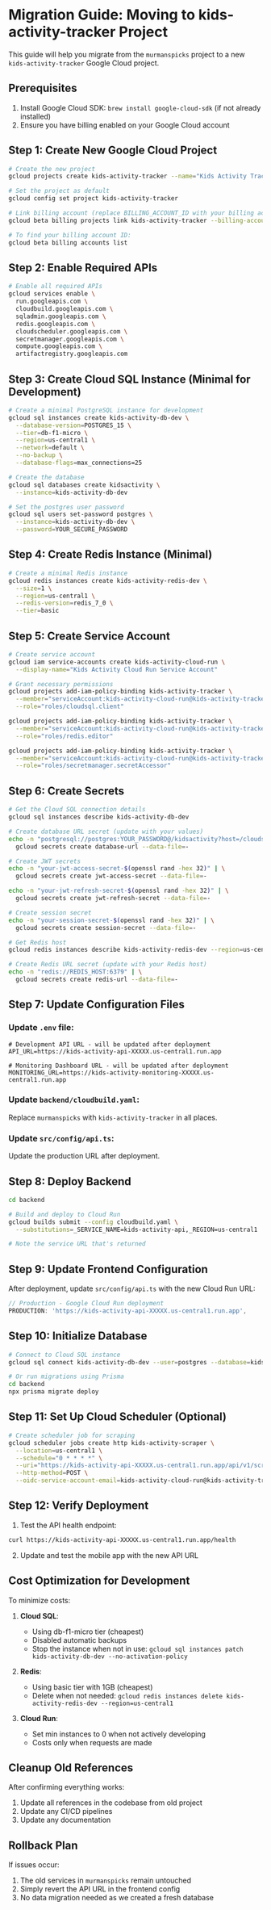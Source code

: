 # Migration Guide: Moving to kids-activity-tracker Project

This guide will help you migrate from the `murmanspicks` project to a new `kids-activity-tracker` Google Cloud project.

## Prerequisites

1. Install Google Cloud SDK: `brew install google-cloud-sdk` (if not already installed)
2. Ensure you have billing enabled on your Google Cloud account

## Step 1: Create New Google Cloud Project

```bash
# Create the new project
gcloud projects create kids-activity-tracker --name="Kids Activity Tracker"

# Set the project as default
gcloud config set project kids-activity-tracker

# Link billing account (replace BILLING_ACCOUNT_ID with your billing account)
gcloud beta billing projects link kids-activity-tracker --billing-account=BILLING_ACCOUNT_ID

# To find your billing account ID:
gcloud beta billing accounts list
```

## Step 2: Enable Required APIs

```bash
# Enable all required APIs
gcloud services enable \
  run.googleapis.com \
  cloudbuild.googleapis.com \
  sqladmin.googleapis.com \
  redis.googleapis.com \
  cloudscheduler.googleapis.com \
  secretmanager.googleapis.com \
  compute.googleapis.com \
  artifactregistry.googleapis.com
```

## Step 3: Create Cloud SQL Instance (Minimal for Development)

```bash
# Create a minimal PostgreSQL instance for development
gcloud sql instances create kids-activity-db-dev \
  --database-version=POSTGRES_15 \
  --tier=db-f1-micro \
  --region=us-central1 \
  --network=default \
  --no-backup \
  --database-flags=max_connections=25

# Create the database
gcloud sql databases create kidsactivity \
  --instance=kids-activity-db-dev

# Set the postgres user password
gcloud sql users set-password postgres \
  --instance=kids-activity-db-dev \
  --password=YOUR_SECURE_PASSWORD
```

## Step 4: Create Redis Instance (Minimal)

```bash
# Create a minimal Redis instance
gcloud redis instances create kids-activity-redis-dev \
  --size=1 \
  --region=us-central1 \
  --redis-version=redis_7_0 \
  --tier=basic
```

## Step 5: Create Service Account

```bash
# Create service account
gcloud iam service-accounts create kids-activity-cloud-run \
  --display-name="Kids Activity Cloud Run Service Account"

# Grant necessary permissions
gcloud projects add-iam-policy-binding kids-activity-tracker \
  --member="serviceAccount:kids-activity-cloud-run@kids-activity-tracker.iam.gserviceaccount.com" \
  --role="roles/cloudsql.client"

gcloud projects add-iam-policy-binding kids-activity-tracker \
  --member="serviceAccount:kids-activity-cloud-run@kids-activity-tracker.iam.gserviceaccount.com" \
  --role="roles/redis.editor"

gcloud projects add-iam-policy-binding kids-activity-tracker \
  --member="serviceAccount:kids-activity-cloud-run@kids-activity-tracker.iam.gserviceaccount.com" \
  --role="roles/secretmanager.secretAccessor"
```

## Step 6: Create Secrets

```bash
# Get the Cloud SQL connection details
gcloud sql instances describe kids-activity-db-dev

# Create database URL secret (update with your values)
echo -n "postgresql://postgres:YOUR_PASSWORD@/kidsactivity?host=/cloudsql/kids-activity-tracker:us-central1:kids-activity-db-dev" | \
  gcloud secrets create database-url --data-file=-

# Create JWT secrets
echo -n "your-jwt-access-secret-$(openssl rand -hex 32)" | \
  gcloud secrets create jwt-access-secret --data-file=-

echo -n "your-jwt-refresh-secret-$(openssl rand -hex 32)" | \
  gcloud secrets create jwt-refresh-secret --data-file=-

# Create session secret
echo -n "your-session-secret-$(openssl rand -hex 32)" | \
  gcloud secrets create session-secret --data-file=-

# Get Redis host
gcloud redis instances describe kids-activity-redis-dev --region=us-central1

# Create Redis URL secret (update with your Redis host)
echo -n "redis://REDIS_HOST:6379" | \
  gcloud secrets create redis-url --data-file=-
```

## Step 7: Update Configuration Files

### Update `.env` file:
```env
# Development API URL - will be updated after deployment
API_URL=https://kids-activity-api-XXXXX.us-central1.run.app

# Monitoring Dashboard URL - will be updated after deployment
MONITORING_URL=https://kids-activity-monitoring-XXXXX.us-central1.run.app
```

### Update `backend/cloudbuild.yaml`:
Replace `murmanspicks` with `kids-activity-tracker` in all places.

### Update `src/config/api.ts`:
Update the production URL after deployment.

## Step 8: Deploy Backend

```bash
cd backend

# Build and deploy to Cloud Run
gcloud builds submit --config cloudbuild.yaml \
  --substitutions=_SERVICE_NAME=kids-activity-api,_REGION=us-central1

# Note the service URL that's returned
```

## Step 9: Update Frontend Configuration

After deployment, update `src/config/api.ts` with the new Cloud Run URL:

```typescript
// Production - Google Cloud Run deployment
PRODUCTION: 'https://kids-activity-api-XXXXX.us-central1.run.app',
```

## Step 10: Initialize Database

```bash
# Connect to Cloud SQL instance
gcloud sql connect kids-activity-db-dev --user=postgres --database=kidsactivity

# Or run migrations using Prisma
cd backend
npx prisma migrate deploy
```

## Step 11: Set Up Cloud Scheduler (Optional)

```bash
# Create scheduler job for scraping
gcloud scheduler jobs create http kids-activity-scraper \
  --location=us-central1 \
  --schedule="0 * * * *" \
  --uri="https://kids-activity-api-XXXXX.us-central1.run.app/api/v1/scraper/trigger" \
  --http-method=POST \
  --oidc-service-account-email=kids-activity-cloud-run@kids-activity-tracker.iam.gserviceaccount.com
```

## Step 12: Verify Deployment

1. Test the API health endpoint:
```bash
curl https://kids-activity-api-XXXXX.us-central1.run.app/health
```

2. Update and test the mobile app with the new API URL

## Cost Optimization for Development

To minimize costs:

1. **Cloud SQL**: 
   - Using db-f1-micro tier (cheapest)
   - Disabled automatic backups
   - Stop the instance when not in use: `gcloud sql instances patch kids-activity-db-dev --no-activation-policy`

2. **Redis**:
   - Using basic tier with 1GB (cheapest)
   - Delete when not needed: `gcloud redis instances delete kids-activity-redis-dev --region=us-central1`

3. **Cloud Run**:
   - Set min instances to 0 when not actively developing
   - Costs only when requests are made

## Cleanup Old References

After confirming everything works:

1. Update all references in the codebase from old project
2. Update any CI/CD pipelines
3. Update any documentation

## Rollback Plan

If issues occur:
1. The old services in `murmanspicks` remain untouched
2. Simply revert the API URL in the frontend config
3. No data migration needed as we created a fresh database